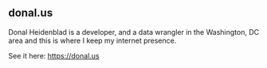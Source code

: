 ## donal.us
Donal Heidenblad is a developer, and a data wrangler in the Washington, DC area and this is where I keep my internet presence. 

See it here: https://donal.us
